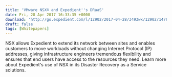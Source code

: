 ```yaml
---
title: 'VMware NSX® and Expedient''s DRaaS'
date: Fri, 28 Apr 2017 16:33:35 +0000
download: 'http://go.expedient.com/l/12902/2017-04-28/3493wx/12902/147847/NSX_Expedient_Case_Study_Apr_2017.pdf'
draft: false
tags: [Whitepapers]
---
```


NSX allows Expedient to extend its network between sites and enables customers to move workloads without changing Internet Protocol (IP) addresses, giving infrastructure engineers tremendous flexibility and ensures that end users have access to the resources they need. Learn more about Expedient's use of NSX in its Disaster Recovery as a Service solutions.